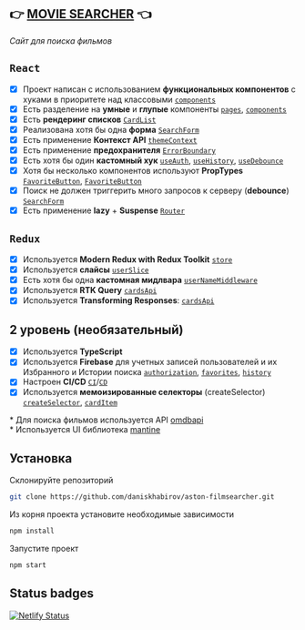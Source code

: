 ## 👉 [**MOVIE SEARCHER**](https://aston-trainee.netlify.app/) 👈
*Сайт для поиска фильмов*
## `React`
- [x] Проект написан с использованием **функциональных компонентов** с хуками в приоритете над классовыми [`components`](./src/components)
- [x] Есть разделение на **умные** и **глупые** компоненты [`pages`](./src/pages), [`components`](./src/components)
- [x] Есть **рендеринг списков** [`CardList`](./src/components/CardList/CardList.tsx#L15)
- [x] Реализована хотя бы одна **форма** [`SearchForm`](./src/components/SearchForm/SearchForm.tsx#L77)
- [x] Есть применение **Контекст API** [`themeContext`](./src/utils/themeContext.tsx)
- [x] Есть применение **предохранителя** [`ErrorBoundary`](./src/index.tsx#L21)
- [x] Есть хотя бы один **кастомный хук** [`useAuth`](./src/hooks/useAuth.ts), [`useHistory`](./src/hooks/useHistory.ts), [`useDebounce`](./src/hooks/useDebounce.ts)
- [x] Хотя бы несколько компонентов используют **PropTypes** [`FavoriteButton`](./src/components/FavoriteButton/FavoriteButton.tsx#L48), [`FavoriteButton`](./src/components/SearchForm/SearchForm.tsx#L96)
- [x] Поиск не должен триггерить много запросов к серверу (**debounce**) [`SearchForm`](./src/components/SearchForm/SearchForm.tsx#L47)
- [x] Есть применение **lazy** + **Suspense** [`Router`](./src/app/routing/Router.tsx)
## `Redux`
- [x] Используется **Modern Redux with Redux Toolkit** [`store`](./src/app/store.ts)
- [x] Используется **слайсы** [`userSlice`](./src/app/reducers/userSlice.ts#L70)
- [x] Есть хотя бы одна **кастомная мидлвара** [`userNameMiddleware`](./src/app/middleware/userNameMiddleware.ts)
- [x] Используется **RTK Query** [`cardsApi`](./src/api/cardsApi.ts#L24)
- [x] Используется **Transforming Responses**: [`cardsApi`](./src/api/cardsApi.ts#L33)
## 2 уровень (необязательный)
- [x] Используется **TypeScript**
- [x] Используется **Firebase** для учетных записей пользователей и их Избранного и Истории поиска [`authorization`](./src/hooks/useAuth.ts#L63), [`favorites`](./src/hooks/useFavoriteCards.ts#L31), [`history`](./src/hooks/useHistory.ts#L36)
- [x] Настроен **CI/CD** [`CI`](./.github/workflows/lint.yml)/[`CD`](https://aston-trainee.netlify.app/)
- [x] Используется **мемоизированные селекторы** (createSelector) [`createSelector`](./src/utils/redux.ts), [`cardItem`](./src/components/CardItem/CardItem.tsx#L47)

\* Для поиска фильмов используется API [omdbapi](https://www.omdbapi.com/)  
\* Используется UI библиотека [mantine](https://mantine.dev/)

## Установка
Склонируйте репозиторий
```sh
git clone https://github.com/daniskhabirov/aston-filmsearcher.git
```
Из корня проекта установите необходимые зависимости
```sh
npm install
```
Запустите проект
```sh
npm start
```

## Status badges
[![Netlify Status](https://api.netlify.com/api/v1/badges/cb60726c-c4f1-4b5d-9478-b720882cd7fd/deploy-status)](https://aston-trainee.netlify.app)
